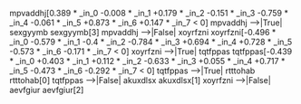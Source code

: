 mpvaddhj[0.389 * _in_0 -0.008 * _in_1 +0.179 * _in_2 -0.151 * _in_3 -0.759 * _in_4 -0.061 * _in_5 +0.873 * _in_6 +0.147 * _in_7  < 0]
mpvaddhj -->|True| sexgyymb
sexgyymb[3]
mpvaddhj -->|False| xoyrfzni
xoyrfzni[-0.496 * _in_0 -0.579 * _in_1 -0.4 * _in_2 -0.784 * _in_3 +0.694 * _in_4 +0.728 * _in_5 -0.573 * _in_6 -0.171 * _in_7  < 0]
xoyrfzni -->|True| tqtfppas
tqtfppas[-0.439 * _in_0 +0.403 * _in_1 +0.112 * _in_2 -0.633 * _in_3 +0.055 * _in_4 +0.717 * _in_5 -0.473 * _in_6 -0.292 * _in_7  < 0]
tqtfppas -->|True| rtttohab
rtttohab[0]
tqtfppas -->|False| akuxdlsx
akuxdlsx[1]
xoyrfzni -->|False| aevfgiur
aevfgiur[2]

